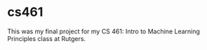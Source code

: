 # cs461

This was my final project for my CS 461: Intro to Machine Learning Principles class at Rutgers.

